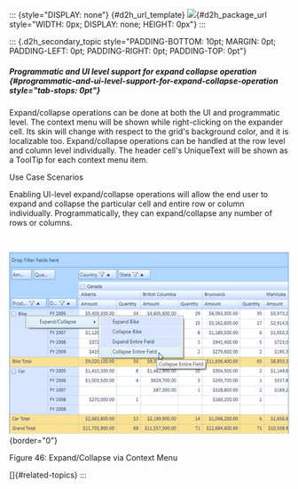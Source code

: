 ::: {style="DISPLAY: none"}
[](ms-xhelp:///?Id=d2h_url_template){#d2h_url_template} ![](!package_url!){#d2h_package_url style="WIDTH: 0px; DISPLAY: none; HEIGHT: 0px"}
:::

::: {.d2h_secondary_topic style="PADDING-BOTTOM: 10pt; MARGIN: 0pt; PADDING-LEFT: 0pt; PADDING-RIGHT: 0pt; PADDING-TOP: 0pt"}
##### Programmatic and UI level support for expand collapse operation {#programmatic-and-ui-level-support-for-expand-collapse-operation style="tab-stops: 0pt"}

Expand/collapse operations can be done at both the UI and programmatic level. The context menu will be shown while right-clicking on the expander cell. Its skin will change with respect to the grid's background color, and it is localizable too. Expand/collapse operations can be handled at the row level and column level individually. The header cell's UniqueText will be shown as a ToolTip for each context menu item.

Use Case Scenarios

Enabling UI-level expand/collapse operations will allow the end user to expand and collapse the particular cell and entire row or column individually. Programmatically, they can expand/collapse any number of rows or columns.

 

![Description: C:\\Users\\arulraja\\AppData\\Local\\Syncfusion\\EssentialStudio\\10.2.0.48\\BI\\WPF\\PivotAnalysis.Wpf\\Samples\\Grouping Bar\\Context Menu Demo\\Images\\ExpandCollapse.png](ImagesExt/image42_48.jpg){border="0"}

Figure 46: Expand/Collapse via Context Menu

[]{#related-topics}
:::
